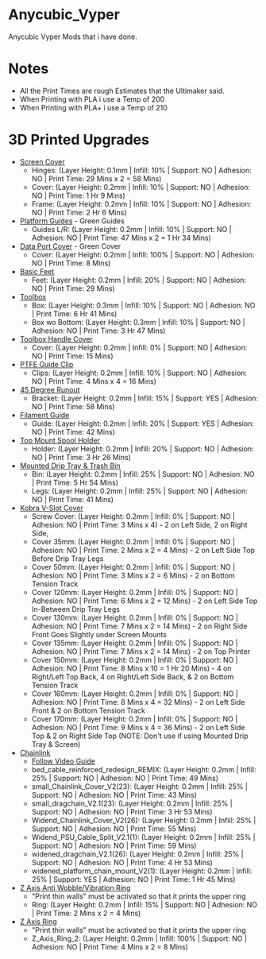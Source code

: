 # Anycubic_Vyper
Anycubic Vyper Mods that i have done. 

# Notes
- All the Print Times are rough Estimates that the Ultimaker said.
- When Printing with PLA i use a Temp of 200
- When Printing with PLA+ i use a Temp of 210

# 3D Printed Upgrades
- [Screen Cover]( https://www.thingiverse.com/thing:5102886 )
	- Hinges: (Layer Height: 0.1mm | Infill: 10% | Support: NO | Adhesion: NO | Print Time: 29 Mins x 2 = 58 Mins)
	- Cover: (Layer Height: 0.2mm | Infill: 10% | Support: NO | Adhesion: NO | Print Time: 1 Hr 9 Mins)
	- Frame: (Layer Height: 0.2mm | Infill: 10% | Support: NO | Adhesion: NO | Print Time: 2 Hr 6 Mins)
- [Platform Guides]( https://www.thingiverse.com/thing:5219287 ) - Green Guides
	- Guides L/R: (Layer Height: 0.2mm | Infill: 10% | Support: NO | Adhesion: NO | Print Time: 47 Mins x 2 = 1 Hr 34 Mins)
- [Data Port Cover]( https://www.thingiverse.com/thing:5203428 ) - Green Cover
	- Cover: (Layer Height: 0.2mm | Infill: 100% | Support: NO | Adhesion: NO | Print Time: 8 Mins)
- [Basic Feet]( https://www.thingiverse.com/thing:5336144 )
	- Feet: (Layer Height: 0.2mm | Infill: 20% | Support: NO | Adhesion: NO | Print Time: 29 Mins)
- [Toolbox]( https://www.thingiverse.com/thing:4970515 )
	- Box: (Layer Height: 0.3mm | Infill: 10% | Support: NO | Adhesion: NO | Print Time: 6 Hr 41 Mins)
	- Box wo Bottom: (Layer Height: 0.3mm | Infill: 10% | Support: NO | Adhesion: NO | Print Time: 3 Hr 47 Mins)
- [Toolbox Handle Cover]( https://www.thingiverse.com/thing:4910045 )
	- Cover: (Layer Height: 0.2mm | Infill: 0% | Support: NO | Adhesion: NO | Print Time: 15 Mins)
- [PTFE Guide Clip]( https://www.thingiverse.com/thing:5146943 )
	- Clips: (Layer Height: 0.2mm | Infill: 10% | Support: NO | Adhesion: NO | Print Time: 4 Mins x 4 = 16 Mins)
- [45 Degree Runout]( https://www.thingiverse.com/thing:5198488 )
	- Bracket: (Layer Height: 0.2mm | Infill: 15% | Support: YES | Adhesion: NO | Print Time: 58 Mins)
- [Filament Guide]( https://www.thingiverse.com/thing:5407451 )
	- Guide: (Layer Height: 0.2mm | Infill: 20% | Support: YES | Adhesion: NO | Print Time: 42 Mins)
- [Top Mount Spool Holder]( https://www.thingiverse.com/thing:5166680 )
	- Holder: (Layer Height: 0.2mm | Infill: 20% | Support: NO | Adhesion: NO | Print Time: 3 Hr 26 Mins)
- [Mounted Drip Tray & Trash Bin]( https://www.thingiverse.com/thing:5814418 )
	- Bin: (Layer Height: 0.2mm | Infill: 25% | Support: NO | Adhesion: NO | Print Time: 5 Hr 54 Mins)
	- Legs: (Layer Height: 0.2mm | Infill: 25% | Support: NO | Adhesion: NO | Print Time: 41 Mins)
- [Kobra V-Slot Cover]( https://www.thingiverse.com/thing:4910654 )
	- Screw Cover: (Layer Height: 0.2mm | Infill: 0% | Support: NO | Adhesion: NO | Print Time: 3 Mins x 4) - 2 on Left Side, 2 on Right Side,  
	- Cover 35mm: (Layer Height: 0.2mm | Infill: 0% | Support: NO | Adhesion: NO | Print Time: 2 Mins x 2 = 4 Mins) - 2 on Left Side Top Before Drip Tray Legs
	- Cover 50mm: (Layer Height: 0.2mm | Infill: 0% | Support: NO | Adhesion: NO | Print Time: 3 Mins x 2 = 6 Mins) - 2 on Bottom Tension Track
	- Cover 120mm: (Layer Height: 0.2mm | Infill: 0% | Support: NO | Adhesion: NO | Print Time: 6 Mins x 2 = 12 Mins) - 2 on Left Side Top In-Between Drip Tray Legs
	- Cover 130mm: (Layer Height: 0.2mm | Infill: 0% | Support: NO | Adhesion: NO | Print Time: 7 Mins x 2 = 14 Mins) - 2 on Right Side Front Goes Slightly under Screen Mounts
	- Cover 135mm: (Layer Height: 0.2mm | Infill: 0% | Support: NO | Adhesion: NO | Print Time: 7 Mins x 2 = 14 Mins) - 2 on Top Printer
	- Cover 150mm: (Layer Height: 0.2mm | Infill: 0% | Support: NO | Adhesion: NO | Print Time: 8 Mins x 10 = 1 Hr 20 Mins) - 4 on Right/Left Top Back, 4 on Right/Left Side Back, & 2 on Bottom Tension Track
	- Cover 160mm: (Layer Height: 0.2mm | Infill: 0% | Support: NO | Adhesion: NO | Print Time: 8 Mins x 4 = 32 Mins) - 2 on Left Side Front & 2 on Bottom Tension Track
	- Cover 170mm: (Layer Height: 0.2mm | Infill: 0% | Support: NO | Adhesion: NO | Print Time: 9 Mins x 4 = 36 Mins) - 2 on Left Side Top & 2 on Right Side Top (NOTE: Don't use if using Mounted Drip Tray & Screen)
- [Chainlink]( https://www.thingiverse.com/thing:5202027 )
	- [Follow Video Guide]( https://www.youtube.com/watch?v=9Fg9eoHV2mQ )
	- bed_cable_reinforced_redesign_REMIX: (Layer Height: 0.2mm | Infill: 25% | Support: NO | Adhesion: NO | Print Time: 49 Mins)
	- small_Chainlink_Cover_V2(23): (Layer Height: 0.2mm | Infill: 25% | Support: NO | Adhesion: NO | Print Time: 43 Mins)
	- small_dragchain_V2.1(23): (Layer Height: 0.2mm | Infill: 25% | Support: NO | Adhesion: NO | Print Time: 3 Hr 53 Mins)
	- Widend_Chainlink_Cover_V2(26): (Layer Height: 0.2mm | Infill: 25% | Support: NO | Adhesion: NO | Print Time: 55 Mins)
	- Widend_PSU_Cable_Split_V2.1(1): (Layer Height: 0.2mm | Infill: 25% | Support: NO | Adhesion: NO | Print Time: 59 Mins)
	- widened_dragchain_V2.1(26): (Layer Height: 0.2mm | Infill: 25% | Support: NO | Adhesion: NO | Print Time: 4 Hr 53 Mins)
	- widened_platform_chain_mount_V2(1): (Layer Height: 0.2mm | Infill: 25% | Support: YES | Adhesion: NO | Print Time: 1 Hr 45 Mins)
- [Z Axis Anti Wobble/Vibration Ring]( https://www.thingiverse.com/thing:4920823 )
	- "Print thin walls" must be activated so that it prints the upper ring
	- Ring: (Layer Height: 0.2mm | Infill: 15% | Support: NO | Adhesion: NO | Print Time: 2 Mins x 2 = 4 Mins)
- [Z Axis Ring]( https://www.thingiverse.com/thing:5161510 )
	- "Print thin walls" must be activated so that it prints the upper ring
	- Z_Axis_Ring_2: (Layer Height: 0.2mm | Infill: 100% | Support: NO | Adhesion: NO | Print Time: 4 Mins x 2 = 8 Mins)